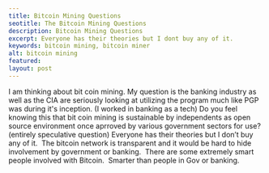 ```yaml
---
title: Bitcoin Mining Questions
seotitle: The Bitcoin Mining Questions
description: Bitcoin Mining Questions
excerpt: Everyone has their theories but I dont buy any of it.
keywords: bitcoin mining, bitcoin miner
alt: bitcoin mining
featured: 
layout: post
---
```


I am thinking about bit coin mining. My question is the banking industry as
  well as the CIA are seriously looking at utilizing the program much like PGP was
  during it's inception. (I worked in banking as a tech) Do you feel knowing this
  that bit coin mining is sustainable by independents as open source environment once
  aprroved by various government sectors for use?(entirely speculative question)
Everyone has their theories but I don’t buy any of it.  The bitcoin network is transparent and it would be hard to hide involvement by government or banking.  There are some extremely smart people involved with Bitcoin.  Smarter than people in Gov or banking.
